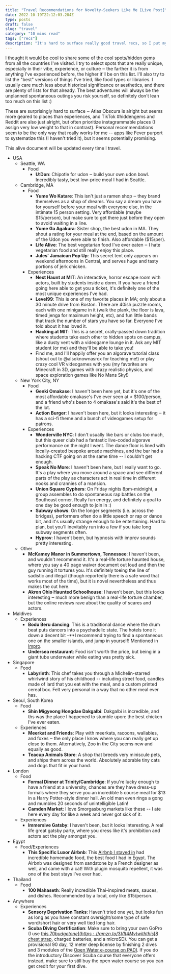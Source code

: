```yaml
---
title: "Travel Recommendations for Novelty-Seekers Like Me [Live Post]"
date: 2022-10-19T22:12:03.284Z
type: posts
draft: false
slug: "travel"
category: "10 mins read"
tags: ["recs"]
description: "It's hard to surface really good travel recs, so I put my favorite experiences in this live document to help people exactly like me have crazy fun unique experiences."
---
```


I thought it would be cool to share some of the cool spots/hidden gems from all the countries I've visited. I try to select spots that are really unique, especially in their vibe, experience, or culture ‒ the farther it is from anything I've experienced before, the higher it'll be on this list. I'll also try to list the "best" versions of things I've tried, like food types or libraries. I usually care much less about historical significance or aesthetics, and there are plenty of lists for that already. The best adventures will always be the unplanned spontaneous outings you risk yourself, so definitely don't lean too much on this list :)

These are surprisingly hard to surface ‒ Atlas Obscura is alright but seems more geared to places than experiences, and TikTok #hiddengems and Reddit are also just alright, but often prioritize instagrammable places (I assign very low weight to that in contrast). Personal recommendations seem to be the only way that really works for me -- apps like Fever purport to systematize this (I haven't tried it), but it seems potentially promising.

This alive document will be updated every time I travel.

- USA
  - Seattle, WA
    - Food
      - **U:Don**: Chipotle for udon ‒ build your own udon bowl. Incredibly tasty, best low-price meal I had in Seattle.
  - Cambridge, MA
    - Food
      - **Yume Wo Katare**: This isn't just a ramen shop ‒ they brand themselves as a shop of dreams. You say a dream you have for yourself before your meal with everyone else, in the intimate 15 person setting. Very affordable (maybe $15/person), but make sure to get there just before they open to avoid waiting in a line.
      - **Yume Ga Agakura**: Sister shop, the best udon in MA. They shout a rating for your meal at the end, based on the amount of the Udon you were able to finish. Also affordable ($15/per).
      - **Life Alive**: The best vegetarian food I've ever eaten ‒ I hate vegetarian food and still really enjoy this place.
      - **Jules' Jamaican Pop Up**: This secret tent only appears on weekend afternoons in Central, and serves huge and tasty portions of jerk chicken.
    - Experiences
      - **Next Haunt at MIT**: An interactive, horror escape room with actors, built by students inside a dorm. If you have a friend going here able to get you a ticket, it's definitely one of the most unique experiences I've had.
      - **Level99**: This is one of my favorite places in MA; only about a 30 minute drive from Boston. There are 40ish puzzle rooms, each with one minigame in it (walk the plank, the floor is lava, timed jenga for maximum height, etc), and fun little bands that track the number of stars you have so far. Everyone I've told about it has loved it.
      - **Hacking at MIT**: This is a secret, orally-passed down tradition where students take each other to hidden spots on campus, like a dusty vent with a videogame lounge in it. Ask any MIT student (or me) and they'll be able to take you!
      - Find me, and I'll happily offer you an algorave tutorial class (shout out to @alsoknownasrox for teaching me!) or play crazy cool VR videogames with you (my favorites are Minecraft in 3D, games with crazy realistic physics, and space exploration games like No Mans Sky!)
  - New York City, NY
    - Food
      - **Genki Omakase**: I haven't been here yet, but it's one of the most affordable omakase's I've ever seen at < $100/person, and a friend who's been to 4 omakase's said it's the best of the lot.
      - **Action Burger**: I haven't been here, but it looks interesting ‒ it has a sci-fi theme and a bunch of videogames setup for patrons.
    - Experiences
      - **Wonderville NYC**: I don't usually like bars or clubs too much, but this queer club had a fantastic live-coded algorave performance on the night I went. The dance floor is lined with locally-created bespoke arcade machines, and the bar had a hacking CTF going on at the same time -- I couldn't get enough.
      - **Speak No More**: I haven't been here, but I really want to go. It's a play where you move around a space and see different parts of the play as characters act in real time in different nooks and crannies of a mansion.
      - **Union Square Cyphers**: On Friday nights 8pm-midnight, a group assembles to do spontaneous rap battles on the Southeast corner. Really fun energy, and definitely a goal to one day be good enough to join in :)
      - **Subway shows**: On the longer segments (i.e. across the bridges), performers often do a little speech or rap or dance bit, and it's usually strange enough to be entertaining. Hard to plan, but you'll inevitably run into a few if you take long subway segments often.
      - **Hyprov**: I haven't been, but hypnosis with improv sounds pretty interesting.
  - Other
    - **McKamey Manor in Summertown, Tennessee**: I haven't been, and wouldn't recommend it. It's a real-life torture haunted house, where you say a 40 page waiver document out loud and then the guy running it tortures you. It's definitely toeing the line of sadistic and illegal (though reportedly there is a safe word that works most of the time), but it is novel nevertheless and thus makes the cut here.
    - **Akron Ohio Haunted Schoolhouse**: I haven't been, but this looks interesting ‒ much more benign than a real-life torture chamber, but the online reviews rave about the quality of scares and actors.
- Maldives
  - Experiences
    - **Bodu Beru dancing**: This is a traditional dance where the drum beat puts dancers into a psychadelic state. The hotels tone it down a decent bit -\*\*I recommend trying to find a spontaneous one on the smaller islands, and jump in yourself! Mentioned in [Impro](https://www.ribbonfarm.com/2010/01/23/impro-by-keith-johnstone/).
    - **Undersea restaurant**: Food isn't worth the price, but being in a giant tube underwater while eating was pretty sick.
- Singapore
  - Food
    - **Labyrinth**: This chef takes you through a Michelin-starred whirlwind story of his childhood -- including street food, candles made of lard that you eat with the meal, and a custom printed cereal box. Felt very personal in a way that no other meal ever has.
- Seoul, South Korea
  - Food
    - **Shin Migyeong Hongdae Dakgalbi**: Dakgalbi is incredible, and ths was the place I happened to stumble upon: the best chicken I've ever eaten.
  - Experiences
    - **Meerkat and Friends**: Play with meerkats, racoons, wallabies, and foxes ‒ the only place I know where you can really get up close to them. Alternatively, Zoo in the City seems new and equally as good.
    - **Teacup Animals Store**: A shop that breeds very miniscule pets, and ships them across the world. Absolutely adorable tiny cats and dogs that fit in your hand.
- London
  - Food
    - **Formal Dinner at Trinity/Cambridge**: If you're lucky enough to have a friend at a university, chances are they have dress-up formals where they serve you an incredible 5 course meal for $13 in a Harry Potter-style dinner hall. An old man even rings a gong and mumbles 20 seconds of unintelligible Latin!
    - **Camden Market**: I love Smorgasburg markets like these -- I ate here every day for like a week and never got sick of it.
  - Experiences
    - **Immersive Gatsby**: I haven't been, but it looks interesting. A real life great gatsby party, where you dress like it's prohibition and actors act the play amongst you.
- Egypt
  - Food/Experiences
    - **This Specific Luxor Airbnb**: This [Airbnb I stayed in](https://www.airbnb.com/rooms/53538538) had incredible homemade food, the best food I had in Egypt. The Airbnb was designed from sandstone by a French designer as well, and came with a cat! With plugin mosquito repellent, it was one of the best stays I've ever had.
- Thailand
  - Food
    - **100 Mahaseth**: Really incredible Thai-inspired meats, sauces, and dishes. Recommended by a local, only like $15/person.
- Anywhere
  - Experiences
    - **Sensory Deprivation Tanks**: Haven't tried one yet, but looks fun as long as you have constant oversight/some type of safe word/short hair or very well tied long hair.
    - **Scuba Diving Certification**: Make sure to bring your own GoPro (I use [this $70 budget one](https://amzn.to/3VIt4Mv) with this [$8 chest strap](https://amzn.to/3WVOwOS), charged batteries, and a microSD). You can get a provisional 90 day, 12 meter deep license by finishing 2 dives and 3 modules of the [Open Water e-course on PADI](https://www.padi.com/courses/open-water-diver). If you do the introductory Discover Scuba course that everyone offers instead, make sure to still buy the open water course so you can get credit for your first dive.
